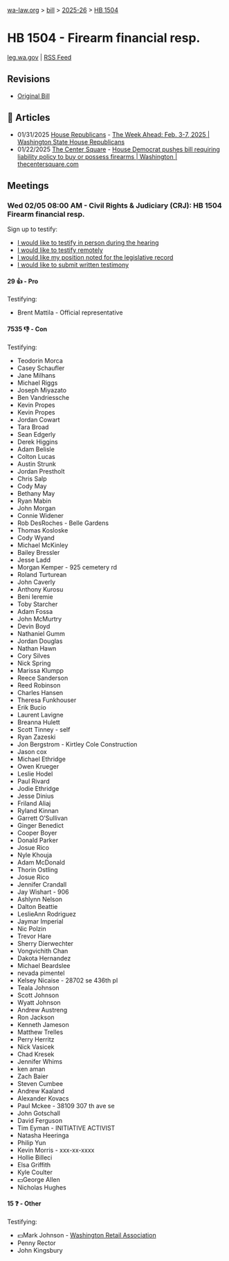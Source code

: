 [wa-law.org](/) > [bill](/bill/) > [2025-26](/bill/2025-26/) > [HB 1504](/bill/2025-26/hb/1504/)

# HB 1504 - Firearm financial resp.
[leg.wa.gov](https://app.leg.wa.gov/billsummary?BillNumber=1504&Year=2025&Initiative=false) | [RSS Feed](./rss.xml)

## Revisions
* [Original Bill](1/)

## 📰 Articles
* 01/31/2025 [House Republicans](/org/house_republicans/) - [The Week Ahead: Feb. 3-7, 2025 | Washington State House Republicans](https://houserepublicans.wa.gov/week/the-week-ahead-feb-3-7-2025/#:~:text=HB%201504)
* 01/22/2025 [The Center Square](/org/the_center_square/) - [House Democrat pushes bill requiring liability policy to buy or possess firearms | Washington | thecentersquare.com](https://www.thecentersquare.com/washington/article_5d3707ec-d8f8-11ef-887b-dbfe2e974c57.html#:~:text=House%20Bill%201504)

## Meetings
### Wed 02/05 08:00 AM - Civil Rights & Judiciary (CRJ): HB 1504 Firearm financial resp.
Sign up to testify:
* [I would like to testify in person during the hearing](https://app.leg.wa.gov/csi/Testifier/Add?chamber=House&mId=32689&aId=162744&caId=25366&tId=1)
* [I would like to testify remotely](https://app.leg.wa.gov/csi/Testifier/Add?chamber=House&mId=32689&aId=162744&caId=25366&tId=2)
* [I would like my position noted for the legislative record](https://app.leg.wa.gov/csi/Testifier/Add?chamber=House&mId=32689&aId=162744&caId=25366&tId=3)
* [I would like to submit written testimony](https://app.leg.wa.gov/csi/Testifier/Add?chamber=House&mId=32689&aId=162744&caId=25366&tId=4)

#### 29 👍 - Pro
Testifying:
* Brent Mattila - Official representative

#### 7535 👎 - Con
Testifying:
* Teodorin Morca
* Casey Schaufler
* Jane Milhans
* Michael Riggs
* Joseph Miyazato
* Ben Vandriessche
* Kevin Propes
* Kevin Propes
* Jordan Cowart
* Tara Broad
* Sean Edgerly
* Derek Higgins
* Adam Belisle
* Colton Lucas
* Austin Strunk
* Jordan Prestholt
* Chris Salp
* Cody May
* Bethany May
* Ryan Mabin
* John Morgan
* Connie Widener
* Rob DesRoches - Belle Gardens
* Thomas Kosloske
* Cody Wyand
* Michael McKinley
* Bailey Bressler
* Jesse Ladd
* Morgan Kemper - 925 cemetery rd
* Roland Turturean
* John Caverly
* Anthony Kurosu
* Beni Ieremie
* Toby Starcher
* Adam Fossa
* John McMurtry
* Devin Boyd
* Nathaniel Gumm
* Jordan Douglas
* Nathan Hawn
* Cory Silves
* Nick Spring
* Marissa Klumpp
* Reece Sanderson
* Reed Robinson
* Charles Hansen
* Theresa Funkhouser
* Erik Bucio
* Laurent Lavigne
* Breanna Hulett
* Scott Tinney - self
* Ryan Zazeski
* Jon Bergstrom - Kirtley Cole Construction
* Jason cox
* Michael Ethridge
* Owen Krueger
* Leslie Hodel
* Paul Rivard
* Jodie Ethridge
* Jesse Dinius
* Friland Aliaj
* Ryland Kinnan
* Garrett O’Sullivan
* Ginger Benedict
* Cooper Boyer
* Donald Parker
* Josue Rico
* Nyle Khouja
* Adam McDonald
* Thorin Ostling
* Josue Rico
* Jennifer Crandall
* Jay Wishart - 906
* Ashlynn Nelson
* Dalton Beattie
* LeslieAnn Rodriguez
* Jaymar Imperial
* Nic Polzin
* Trevor Hare
* Sherry Dierwechter
* Vongvichith Chan
* Dakota Hernandez
* Michael Beardslee
* nevada pimentel
* Kelsey Nicaise - 28702 se 436th pl
* Teala Johnson
* Scott Johnson
* Wyatt Johnson
* Andrew Austreng
* Ron Jackson
* Kenneth Jameson
* Matthew Trelles
* Perry Herritz
* Nick Vasicek
* Chad Kresek
* Jennifer Whims
* ken aman
* Zach Baier
* Steven Cumbee
* Andrew Kaaland
* Alexander Kovacs
* Paul Mckee - 38109 307 th ave se
* John Gotschall
* David Ferguson
* Tim Eyman - INITIATIVE ACTIVIST
* Natasha Heeringa
* Philip Yun
* Kevin Morris - xxx-xx-xxxx
* Hollie Billeci
* Elsa Griffith
* Kyle Coulter
* 💵George Allen
* Nicholas Hughes

#### 15 ❓ - Other
Testifying:
* 💵Mark Johnson - [Washington Retail Association](/org/washington_retail_association/)
* Penny Rector
* John Kingsbury
